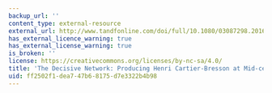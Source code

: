 ```yaml
---
backup_url: ''
content_type: external-resource
external_url: http://www.tandfonline.com/doi/full/10.1080/03087298.2016.1146445
has_external_licence_warning: true
has_external_license_warning: true
is_broken: ''
license: https://creativecommons.org/licenses/by-nc-sa/4.0/
title: 'The Decisive Network: Producing Henri Cartier-Bresson at Mid-century'
uid: ff2502f1-dea7-47b6-8175-d7e3322b4b98
---
```

